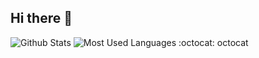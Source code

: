 ## Hi there 👋
![Github Stats](https://github-readme-stats.vercel.app/api?username=harry&show_icons=true&theme=dark&count_private=true)
![Most Used Languages](https://github-readme-stats.vercel.app/api/top-langs/?username=harry&theme=dark&layout=compact)
:octocat:	octocat
